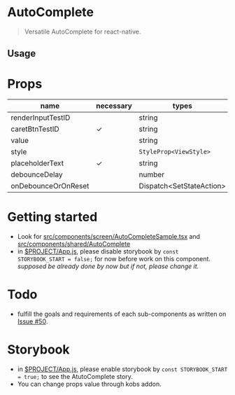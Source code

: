 # AutoComplete

> Versatile AutoComplete for react-native.

## Usage

# Props

| name                | necessary | types                            | default            |
| ------------------- | --------- | -------------------------------- | ------------------ |
| renderInputTestID   |           | string                           | `RenderInput_test` |
| caretBtnTestID      | ✓         | string                           | `CaretBtn_test`    |
| value               |           | string                           | `''`               |
| style               |           | `StyleProp<ViewStyle>`           | `undefined`        |
| placeholderText     | ✓         | string                           | `search...`        |
| debounceDelay       |           | number                           | `400`              |
| onDebounceOrOnReset |           | Dispatch<SetStateAction<string>> | `undefined`        |

# Getting started

- Look for [src/components/screen/AutoCompleteSample.tsx](https://github.com/marsinearth/dooboo-ui-native/blob/feat%2FautoComplete/src/components/screen/AutoCompleteSample.tsx) and [src/components/shared/AutoComplete](https://github.com/marsinearth/dooboo-ui-native/tree/feat%2FautoComplete/src/components/shared/AutoComplete)
- in [\$PROJECT/App.js](https://github.com/marsinearth/dooboo-ui-native/blob/feat%2FautoComplete/App.js#L9), please disable storybook by `const STORYBOOK_START = false;` for now before work on this component.
  _supposed be already done by now but if not, please change it._

# Todo

- fulfill the goals and requirements of each sub-components as written on [Issue #50](https://github.com/dooboolab/dooboo-ui-native/issues/50).

# Storybook

- in [\$PROJECT/App.js](https://github.com/marsinearth/dooboo-ui-native/blob/feat%2FautoComplete/App.js#L9), please enable storybook by `const STORYBOOK_START = true;` to see the AtutoComplete story.
- You can change props value through kobs addon.